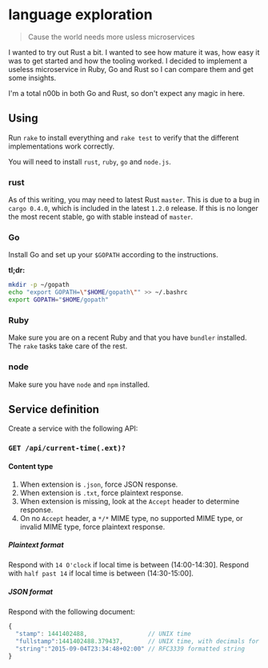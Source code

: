 # language exploration

> Cause the world needs more usless microservices

I wanted to try out Rust a bit. I wanted to see how mature it was, how easy it was to get started and how the tooling worked. I decided to implement a useless microservice in Ruby, Go and Rust so I can compare them and get some insights.

I'm a total n00b in both Go and Rust, so don't expect any magic in here.

## Using ##

Run `rake` to install everything and `rake test` to verify that the different implementations work correctly.

You will need to install `rust`, `ruby`, `go` and `node.js`.

### rust ###

As of this writing, you may need to latest Rust `master`. This is due to a bug in `cargo 0.4.0`, which is included in the latest `1.2.0` release. If this is no longer the most recent stable, go with stable instead of `master`.

### Go ###

Install Go and set up your `$GOPATH` according to the instructions.

**tl;dr:**

```bash
mkdir -p ~/gopath
echo "export GOPATH=\"$HOME/gopath\"" >> ~/.bashrc
export GOPATH="$HOME/gopath"
```

### Ruby ###

Make sure you are on a recent Ruby and that you have `bundler` installed. The `rake` tasks take care of the rest.

### node ###

Make sure you have `node` and `npm` installed.

## Service definition ##

Create a service with the following API:

### `GET /api/current-time(.ext)?` ###

#### Content type ####
  1. When extension is `.json`, force JSON response.
  2. When extension is `.txt`, force plaintext response.
  3. When extension is missing, look at the `Accept` header to determine response.
  4. On no `Accept` header, a `*/*` MIME type, no supported MIME type, or invalid MIME type, force plaintext response.

##### Plaintext format #####

Respond with `14 O'clock` if local time is between (14:00-14:30].
Respond with `half past 14` if local time is between (14:30-15:00].

##### JSON format #####

Respond with the following document:

```js
{
  "stamp": 1441402488,                 // UNIX time
  "fullstamp":1441402488.379437,       // UNIX time, with decimals for precision
  "string":"2015-09-04T23:34:48+02:00" // RFC3339 formatted string
}
```
